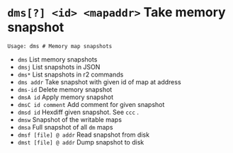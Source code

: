 <!-- TITLE: dms -->

#  `dms[?] <id> <mapaddr>` Take memory snapshot


```
Usage: dms # Memory map snapshots
```


- `dms` List memory snapshots
- `dmsj` List snapshots in JSON
- `dms*` List snapshots in r2 commands
- `dms addr` Take snapshot with given id of map at address
- `dms-id` Delete memory snapshot
- `dmsA id` Apply memory snapshot
- `dmsC id comment` Add comment for given snapshot
- `dmsd id` Hexdiff given snapshot. See `ccc` .
- `dmsw` Snapshot of the writable maps
- `dmsa` Full snapshot of all `dm` maps
- `dmsf [file] @ addr` Read snapshot from disk
- `dmst [file] @ addr` Dump snapshot to disk

<p hidden>dms dmsj dms* dms- dmsA dmsC dmsd dmsw dmsa dmsf dmst</p>